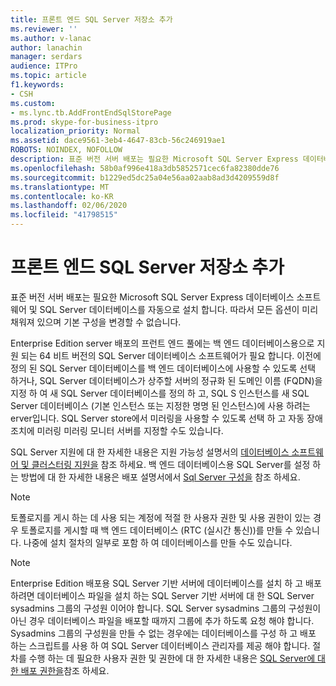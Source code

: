 ```yaml
---
title: 프론트 엔드 SQL Server 저장소 추가
ms.reviewer: ''
ms.author: v-lanac
author: lanachin
manager: serdars
audience: ITPro
ms.topic: article
f1.keywords:
- CSH
ms.custom:
- ms.lync.tb.AddFrontEndSqlStorePage
ms.prod: skype-for-business-itpro
localization_priority: Normal
ms.assetid: dace9561-3eb4-4647-83cb-56c246919ae1
ROBOTS: NOINDEX, NOFOLLOW
description: 표준 버전 서버 배포는 필요한 Microsoft SQL Server Express 데이터베이스 소프트웨어 및 SQL Server 데이터베이스를 자동으로 설치 합니다. 따라서 모든 옵션이 미리 채워져 있으며 기본 구성을 변경할 수 없습니다.
ms.openlocfilehash: 58b0af996e418a3db5852571cec6fa82380dde76
ms.sourcegitcommit: b1229ed5dc25a04e56aa02aab8ad3d4209559d8f
ms.translationtype: MT
ms.contentlocale: ko-KR
ms.lasthandoff: 02/06/2020
ms.locfileid: "41798515"
---
```

# <a name="add-front-end-sql-server-store"></a>프론트 엔드 SQL Server 저장소 추가

표준 버전 서버 배포는 필요한 Microsoft SQL Server Express 데이터베이스 소프트웨어 및 SQL Server 데이터베이스를 자동으로 설치 합니다. 따라서 모든 옵션이 미리 채워져 있으며 기본 구성을 변경할 수 없습니다.

Enterprise Edition server 배포의 프런트 엔드 풀에는 백 엔드 데이터베이스용으로 지원 되는 64 비트 버전의 SQL Server 데이터베이스 소프트웨어가 필요 합니다. 이전에 정의 된 SQL Server 데이터베이스를 백 엔드 데이터베이스에 사용할 수 있도록 선택 하거나, SQL Server 데이터베이스가 상주할 서버의 정규화 된 도메인 이름 (FQDN)을 지정 하 여 새 SQL Server 데이터베이스를 정의 하 고, SQL S 인스턴스를 새 SQL Server 데이터베이스 (기본 인스턴스 또는 지정한 명명 된 인스턴스)에 사용 하려는 erver입니다. SQL Server store에서 미러링을 사용할 수 있도록 선택 하 고 자동 장애 조치에 미러링 미러링 모니터 서버를 지정할 수도 있습니다.

SQL Server 지원에 대 한 자세한 내용은 지원 가능성 설명서의 [데이터베이스 소프트웨어 및 클러스터링 지원을](https://technet.microsoft.com/library/e05d0032-bbea-4e61-987d-d07b1c045fd5.aspx) 참조 하세요. 백 엔드 데이터베이스용 SQL Server를 설정 하는 방법에 대 한 자세한 내용은 배포 설명서에서 [Sql Server 구성을](https://technet.microsoft.com/library/375e5cc4-e436-46dc-9b02-5063f35cdcc1.aspx) 참조 하세요.

> [!NOTE]
> 토폴로지를 게시 하는 데 사용 되는 계정에 적절 한 사용자 권한 및 사용 권한이 있는 경우 토폴로지를 게시할 때 백 엔드 데이터베이스 (RTC (실시간 통신))를 만들 수 있습니다. 나중에 설치 절차의 일부로 포함 하 여 데이터베이스를 만들 수도 있습니다.

> [!NOTE]
> Enterprise Edition 배포용 SQL Server 기반 서버에 데이터베이스를 설치 하 고 배포 하려면 데이터베이스 파일을 설치 하는 SQL Server 기반 서버에 대 한 SQL Server sysadmins 그룹의 구성원 이어야 합니다. SQL Server sysadmins 그룹의 구성원이 아닌 경우 데이터베이스 파일을 배포할 때까지 그룹에 추가 하도록 요청 해야 합니다. Sysadmins 그룹의 구성원을 만들 수 없는 경우에는 데이터베이스를 구성 하 고 배포 하는 스크립트를 사용 하 여 SQL Server 데이터베이스 관리자를 제공 해야 합니다. 절차를 수행 하는 데 필요한 사용자 권한 및 권한에 대 한 자세한 내용은 [SQL Server에 대 한 배포 권한을](https://technet.microsoft.com/library/56ea0c02-bcf5-4d45-aa13-570531c29074.aspx)참조 하세요.


